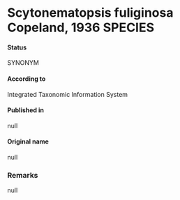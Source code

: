 # Scytonematopsis fuliginosa Copeland, 1936 SPECIES

#### Status
SYNONYM

#### According to
Integrated Taxonomic Information System

#### Published in
null

#### Original name
null

### Remarks
null
